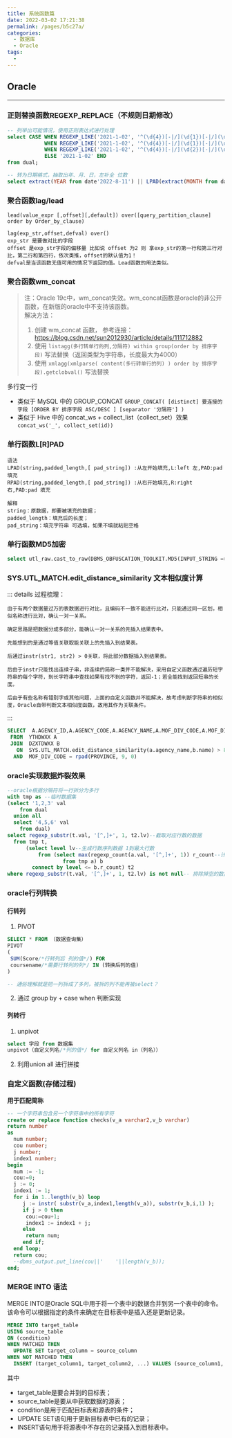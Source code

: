 ```yaml
---
title: 系统函数篇
date: 2022-03-02 17:21:38
permalink: /pages/b5c27a/
categories: 
  - 数据库
  - Oracle
tags: 
  - 
---
```


## Oracle

---
### 正则替换函数REGEXP_REPLACE（不规则日期修改）

```sql
-- 列举出可能情况，使用正则表达式进行处理
select CASE WHEN REGEXP_LIKE('2021-1-02', '^(\d{4})[-|/](\d{1})[-|/](\d{1})$') THEN REGEXP_REPLACE('2021-1-02', '^(\d{4})[-|/](\d{1})[-|/](\d{1})$', '\1-0\2-0\3') 
            WHEN REGEXP_LIKE('2021-1-02', '^(\d{4})[-|/](\d{1})[-|/](\d{2})$') THEN REGEXP_REPLACE('2021-1-02', '^(\d{4})[-|/](\d{1})[-|/](\d{2})$', '\1-0\2-\3')
            WHEN REGEXP_LIKE('2021-1-02', '^(\d{4})[-|/](\d{2})[-|/](\d{1})$') THEN REGEXP_REPLACE('2021-1-02', '^(\d{4})[-|/](\d{2})[-|/](\d{1})$', '\1-\2-0\3')
            ELSE '2021-1-02' END
from dual;

-- 转为日期格式，抽取出年、月、日，左补全 位数
select extract(YEAR from date'2022-8-11') || LPAD(extract(MONTH from date'2022-8-11'), 2, '0') || LPAD(extract(DAY from date'2022-8-11'), 2, '0') year from dual;
```

### 聚合函数lag/lead

```text
lead(value_expr [,offset][,default]) over([query_partition_clause] order by Order_by_clause)

lag(exp_str,offset,defval) over()
exp_str 是要做对比的字段
offset 是exp_str字段的偏移量 比如说 offset 为2 则 拿exp_str的第一行和第三行对比，第二行和第四行，依次类推，offset的默认值为1！
defval是当该函数无值可用的情况下返回的值。Lead函数的用法类似。
```

### 聚合函数wm_concat

> 注：Oracle 19c中，wm_concat失效。wm_concat函数是oracle的非公开函数，在新版的oracle中不支持该函数。  
> 解决方法：  
> 1. 创建 wm_concat 函数， 参考连接：https://blog.csdn.net/sun2012930/article/details/111712882
> 2. 使用 `listagg(多行转单行的列,分隔符) within group(order by 排序字段)` 写法替换（返回类型为字符串，长度最大为4000）
> 3. 使用 `xmlagg(xmlparse( content(多行转单行的列) ) order by 排序字段).getclobval()` 写法替换

多行变一行
- 类似于 MySQL 中的 GROUP_CONCAT `GROUP_CONCAT( [distinct] 要连接的字段 [ORDER BY 排序字段 ASC/DESC ] [separator '分隔符'] )`
- 类似于 Hive 中的 concat_ws + collect_list（collect_set）效果 `concat_ws('_', collect_set(id))`

### 单行函数L[R]PAD

```text
语法
LPAD(string,padded_length,[ pad_string]) :从左开始填充,L:left 左,PAD:pad 填充
RPAD(string,padded_length,[ pad_string]) :从右开始填充,R:right 右,PAD:pad 填充

解释
string：原数据，即要被填充的数据；
padded_length：填充后的长度；
pad_string：填充字符串 可选填，如果不填就粘贴空格
```

### 单行函数MD5加密

```sql
select utl_raw.cast_to_raw(DBMS_OBFUSCATION_TOOLKIT.MD5(INPUT_STRING => 'test')) from dual
```

### SYS.UTL_MATCH.edit_distance_similarity 文本相似度计算

::: details
过程梳理：

    由于有两个数据量过万的表数据进行对比，且编码不一致不能进行比对，只能通过同一区划，相似名称进行比对，确认一对一关系。
    
    确定思路是把数据分成多部分，能确认一对一关系的先插入结果表中。
    
    先能想到的是通过等值关联取能关联上的先插入到结果表。
    
    后通过instr(str1, str2) > 0关联，将此部分数据插入到结果表。
    
    后由于instr只能找出连续子串，非连续的简称一类并不能解决，采用自定义函数通过遍历短字符串的每个字符，到长字符串中查找如果有找不到的字符，返回-1；若全能找到返回短串的长度。
    
    后由于有些名称有错别字或其他问题，上面的自定义函数并不能解决，故考虑判断字符串的相似度，Oracle自带判断文本相似度函数，故用其作为关联条件。
:::

```sql
SELECT  A.AGENCY_ID,A.AGENCY_CODE,A.AGENCY_NAME,A.MOF_DIV_CODE,A.MOF_DIV_NAME,B.GUID,B.NAME,B.CODE,PROVINCE 
 FROM  YTHDWXX A
 JOIN  DZXTDWXX B
   ON  SYS.UTL_MATCH.edit_distance_similarity(a.agency_name,b.name) > 80
  AND  MOF_DIV_CODE = rpad(PROVINCE, 9, 0)
```

### oracle实现数据炸裂效果

```sql
--oracle根据分隔符将一行拆分为多行
with tmp as --临时数据集
(select '1,2,3' val
    from dual
  union all
  select '4,5,6' val
    from dual)
select regexp_substr(t.val, '[^,]+', 1, t2.lv)--截取对应行数的数据
  from tmp t,
      (select level lv--生成行数序列数据 1到最大行数
          from (select max(regexp_count(a.val, '[^,]+', 1)) r_count--计算数据集中拆分后最大的行数
                  from tmp a) b
        connect by level <= b.r_count) t2
where regexp_substr(t.val, '[^,]+', 1, t2.lv) is not null-- 排除掉空的数据
```

### oracle行列转换

#### 行转列

1. PIVOT

```sql
SELECT * FROM （数据查询集）
PIVOT
(
 SUM(Score/*行转列后 列的值*/) FOR 
 coursename/*需要行转列的列*/ IN (转换后列的值)
)

-- 通俗理解就是把一列拆成了多列，被拆的列不能再被select？
```

2. 通过 group by + case when 判断实现

#### 列转行

1. unpivot

```sql
select 字段 from 数据集
unpivot（自定义列名/*列的值*/ for 自定义列名 in（列名））
```

2. 利用union all 进行拼接

### 自定义函数(存储过程)

**用于匹配简称**

```sql
-- 一个字符串包含另一个字符串中的所有字符
create or replace function checks(v_a varchar2,v_b varchar)
return number
as
  num number;
  cou number;
  j number;
  index1 number;
begin
  num := -1;
  cou:=0;
  j := 0;
  index1 := 1;
  for i in 1..length(v_b) loop
     j := instr( substr(v_a,index1,length(v_a)), substr(v_b,i,1) );
     if j > 0 then
      cou:=cou+1;
      index1 := index1 + j;
     else
      return num;
     end if;
  end loop;
  return cou;
  --dbms_output.put_line(cou||'    '||length(v_b));
end;
```

### MERGE INTO 语法

MERGE INTO是Oracle SQL中用于将一个表中的数据合并到另一个表中的命令。该命令可以根据指定的条件来确定在目标表中是插入还是更新记录。

```sql
MERGE INTO target_table
USING source_table
ON (condition)
WHEN MATCHED THEN
  UPDATE SET target_column = source_column
WHEN NOT MATCHED THEN
  INSERT (target_column1, target_column2, ...) VALUES (source_column1, source_column2, ...)
```

其中

- target_table是要合并到的目标表；
- source_table是要从中获取数据的源表；
- condition是用于匹配目标表和源表的条件；
- UPDATE SET语句用于更新目标表中已有的记录；
- INSERT语句用于将源表中不存在的记录插入到目标表中。